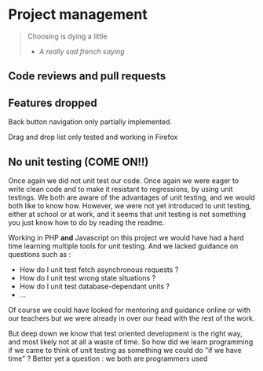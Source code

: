 # Project management

> Choosing is dying a little
> - *A really sad french saying*

## Code reviews and pull requests

## Features dropped

Back button navigation only partially implemented.

Drag and drop list only tested and working in Firefox

## No unit testing (COME ON!!)

Once again we did not unit test our code. Once again we were eager to write clean code and to make it resistant to regressions, by using unit testings. We both are aware of the advantages of unit testing, and we would both like to know how. However, we were not yet introduced to unit testing, either at school or at work, and it seems that unit testing is not something you just know how to do by reading the readme.

Working in PHP **and** Javascript on this project we would have had a hard time learning multiple tools for unit testing. And we lacked guidance on questions such as :

* How do I unit test fetch asynchronous requests ?
* How do I unit test wrong state situations ?
* How do I unit test database-dependant units ?
* ...

Of course we could have looked for mentoring and guidance online or with our teachers but we were already in over our head with the rest of the work.

But deep down we know that test oriented development is the right way, and most likely not at all a waste of time. So how did we learn programming if we came to think of unit testing as something we could do "if we have time" ?
Better yet a question : we both are programmers used 